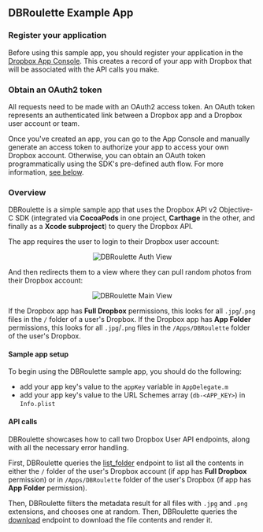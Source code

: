 ## DBRoulette Example App

### Register your application

Before using this sample app, you should register your application in the [Dropbox App Console](https://dropbox.com/developers/apps). This creates a record of your app with Dropbox that will be associated with the API calls you make.

### Obtain an OAuth2 token

All requests need to be made with an OAuth2 access token. An OAuth token represents an authenticated link between a Dropbox app and
a Dropbox user account or team.

Once you've created an app, you can go to the App Console and manually generate an access token to authorize your app to access your own Dropbox account.
Otherwise, you can obtain an OAuth token programmatically using the SDK's pre-defined auth flow. For more information, [see below](https://github.com/dropbox/dropbox-sdk-obj-c#handling-authorization-flow).

### Overview

DBRoulette is a simple sample app that uses the Dropbox API v2 Objective-C SDK (integrated via **CocoaPods** in one project, **Carthage** in the other, and finally as a **Xcode subproject**) to query the Dropbox API.

The app requires the user to login to their Dropbox user account:

<p align="center">
  <img src="https://github.com/dropbox/dropbox-sdk-obj-c/blob/master/Images/DBRouletteAuthView.png?raw=true" alt="DBRoulette Auth View"/>
</p>

And then redirects them to a view where they can pull random photos from their Dropbox account:

<p align="center">
  <img src="https://github.com/dropbox/dropbox-sdk-obj-c/blob/master/Images/DBRouletteView.png?raw=true" alt="DBRoulette Main View"/>
</p>

If the Dropbox app has **Full Dropbox** permissions, this looks for all `.jpg`/`.png` files in the `/` folder of a user's Dropbox. If the Dropbox
app has **App Folder** permissions, this looks for all `.jpg`/`.png` files in the `/Apps/DBRoulette` folder of the user's Dropbox.

#### Sample app setup

To begin using the DBRoulette sample app, you should do the following:

* add your app key's value to the `appKey` variable in `AppDelegate.m`
* add your app key's value to the URL Schemes array (`db-<APP_KEY>`) in `Info.plist`

#### API calls

DBRoulette showcases how to call two Dropbox User API endpoints, along with all the necessary error handling.

First, DBRoulette queries the [list_folder](https://www.dropbox.com/developers/documentation/http/documentation#files-list_folder) endpoint to list all the contents in either the `/` folder of the user's Dropbox account (if app has **Full Dropbox** 
permission) or in `/Apps/DBRoulette` folder of the user's Dropbox (if app has **App Folder** permission).

Then, DBRoulette filters the metadata result for all files with `.jpg` and `.png` extensions, and chooses one at random. Then, DBRoulette queries the [download](https://www.dropbox.com/developers/documentation/http/documentation#files-download) endpoint to
download the file contents and render it.
